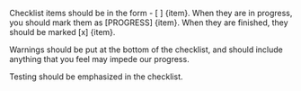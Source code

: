 Checklist items should be in the form - [ ] {item}. When they are in progress, you should mark them as [PROGRESS] {item}. When they are finished, they should be marked [x] {item}.

Warnings should be put at the bottom of the checklist, and should include anything that you feel may impede our progress.

Testing should be emphasized in the checklist.